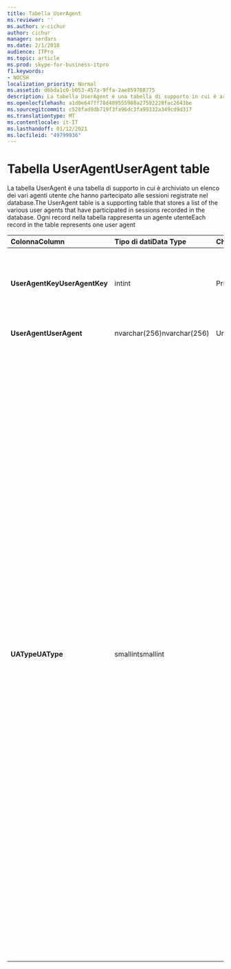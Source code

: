 ```yaml
---
title: Tabella UserAgent
ms.reviewer: ''
ms.author: v-cichur
author: cichur
manager: serdars
ms.date: 2/1/2018
audience: ITPro
ms.topic: article
ms.prod: skype-for-business-itpro
f1.keywords:
- NOCSH
localization_priority: Normal
ms.assetid: d6bda1c0-b053-457a-9ffa-2ae859788775
description: La tabella UserAgent è una tabella di supporto in cui è archiviato un elenco dei vari agenti utente che hanno partecipato alle sessioni registrate nel database. Ogni record nella tabella rappresenta un agente utente
ms.openlocfilehash: a1d0e647ff78d409555988a27592228fac2643be
ms.sourcegitcommit: c528fad9db719f3fa96dc3fa99332a349cd9d317
ms.translationtype: MT
ms.contentlocale: it-IT
ms.lasthandoff: 01/12/2021
ms.locfileid: "49799936"
---
```

# <a name="useragent-table"></a><span data-ttu-id="bf3e5-104">Tabella UserAgent</span><span class="sxs-lookup"><span data-stu-id="bf3e5-104">UserAgent table</span></span>
 
<span data-ttu-id="bf3e5-105">La tabella UserAgent è una tabella di supporto in cui è archiviato un elenco dei vari agenti utente che hanno partecipato alle sessioni registrate nel database.</span><span class="sxs-lookup"><span data-stu-id="bf3e5-105">The UserAgent table is a supporting table that stores a list of the various user agents that have participated in sessions recorded in the database.</span></span> <span data-ttu-id="bf3e5-106">Ogni record nella tabella rappresenta un agente utente</span><span class="sxs-lookup"><span data-stu-id="bf3e5-106">Each record in the table represents one user agent</span></span>
  
|<span data-ttu-id="bf3e5-107">**Colonna**</span><span class="sxs-lookup"><span data-stu-id="bf3e5-107">**Column**</span></span>|<span data-ttu-id="bf3e5-108">**Tipo di dati**</span><span class="sxs-lookup"><span data-stu-id="bf3e5-108">**Data Type**</span></span>|<span data-ttu-id="bf3e5-109">**Chiave/indice**</span><span class="sxs-lookup"><span data-stu-id="bf3e5-109">**Key/Index**</span></span>|<span data-ttu-id="bf3e5-110">**Dettagli**</span><span class="sxs-lookup"><span data-stu-id="bf3e5-110">**Details**</span></span>|
|:-----|:-----|:-----|:-----|
|<span data-ttu-id="bf3e5-111">**UserAgentKey**</span><span class="sxs-lookup"><span data-stu-id="bf3e5-111">**UserAgentKey**</span></span> <br/> |<span data-ttu-id="bf3e5-112">int</span><span class="sxs-lookup"><span data-stu-id="bf3e5-112">int</span></span>  <br/> |<span data-ttu-id="bf3e5-113">Principale</span><span class="sxs-lookup"><span data-stu-id="bf3e5-113">Primary</span></span>  <br/> |<span data-ttu-id="bf3e5-114">Numero univoco che identifica l'agente utente.</span><span class="sxs-lookup"><span data-stu-id="bf3e5-114">Unique number identifying this user agent.</span></span>  <br/> |
|<span data-ttu-id="bf3e5-115">**UserAgent**</span><span class="sxs-lookup"><span data-stu-id="bf3e5-115">**UserAgent**</span></span> <br/> |<span data-ttu-id="bf3e5-116">nvarchar(256)</span><span class="sxs-lookup"><span data-stu-id="bf3e5-116">nvarchar(256)</span></span>  <br/> |<span data-ttu-id="bf3e5-117">Univoco</span><span class="sxs-lookup"><span data-stu-id="bf3e5-117">Unique</span></span>  <br/> |<span data-ttu-id="bf3e5-118">Stringa agente utente.</span><span class="sxs-lookup"><span data-stu-id="bf3e5-118">User Agent string.</span></span>  <br/> |
|<span data-ttu-id="bf3e5-119">**UAType**</span><span class="sxs-lookup"><span data-stu-id="bf3e5-119">**UAType**</span></span> <br/> |<span data-ttu-id="bf3e5-120">smallint</span><span class="sxs-lookup"><span data-stu-id="bf3e5-120">smallint</span></span>  <br/> | <br/> |<span data-ttu-id="bf3e5-121">1 è Mediation Server.</span><span class="sxs-lookup"><span data-stu-id="bf3e5-121">1 is Mediation Server.</span></span>  <br/> <span data-ttu-id="bf3e5-122">2 è A/V Conferencing Server.</span><span class="sxs-lookup"><span data-stu-id="bf3e5-122">2 is A/V Conferencing Server.</span></span>  <br/> <span data-ttu-id="bf3e5-123">4 è Skype for Business.</span><span class="sxs-lookup"><span data-stu-id="bf3e5-123">4 is Skype for Business.</span></span>  <br/> <span data-ttu-id="bf3e5-124">8 è telefono IP.</span><span class="sxs-lookup"><span data-stu-id="bf3e5-124">8 is IP Phone.</span></span>  <br/> <span data-ttu-id="bf3e5-125">16 è live meeting console.</span><span class="sxs-lookup"><span data-stu-id="bf3e5-125">16 is Live Meeting Console.</span></span>  <br/> <span data-ttu-id="bf3e5-126">32 è lo strumento di convalida della distribuzione (DVT).</span><span class="sxs-lookup"><span data-stu-id="bf3e5-126">32 is Deployment Validation Tool (DVT).</span></span>  <br/> <span data-ttu-id="bf3e5-127">64 è Skype for Business Server su computer Macintosh.</span><span class="sxs-lookup"><span data-stu-id="bf3e5-127">64 is Skype for Business Server on Macintosh computers.</span></span>  <br/> <span data-ttu-id="bf3e5-128">128 è Skype for Business Server Attendant.</span><span class="sxs-lookup"><span data-stu-id="bf3e5-128">128 is Skype for Business Server Attendant.</span></span>  <br/> <span data-ttu-id="bf3e5-129">256 è il servizio Annuncio conferenza.</span><span class="sxs-lookup"><span data-stu-id="bf3e5-129">256 is Conferencing Announcement service.</span></span>  <br/> <span data-ttu-id="bf3e5-130">512 è il numero di Operatore automatico.</span><span class="sxs-lookup"><span data-stu-id="bf3e5-130">512 is Conferencing Auto Attendant.</span></span>  <br/> <span data-ttu-id="bf3e5-131">1024 è l'applicazione Response Group.</span><span class="sxs-lookup"><span data-stu-id="bf3e5-131">1024 is Response Group application.</span></span>  <br/> <span data-ttu-id="bf3e5-132">Il 2048 è esterno al controllo vocale.</span><span class="sxs-lookup"><span data-stu-id="bf3e5-132">2048 is Outside Voice Control.</span></span>  <br/> |
   

